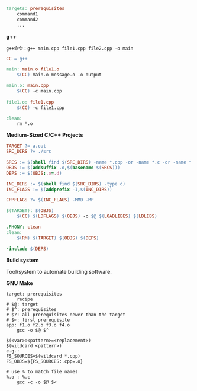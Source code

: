 ```makefile
targets: prerequisites
	command1
	command2
	...
```

**g++**

`g++命令：g++ main.cpp file1.cpp file2.cpp -o main`

```makefile
CC = g++

main: main.o file1.o
	$(CC) main.o message.o -o output

main.o: main.cpp
	$(CC) -c main.cpp
	
file1.o: file1.cpp
	$(CC) -c file1.cpp

clean:
	rm *.o
```

**Medium-Sized C/C++ Projects**

```makefile
TARGET ?= a.out
SRC_DIRS ?= ./src

SRCS := $(shell find $(SRC_DIRS) -name *.cpp -or -name *.c -or -name *.s)
OBJS := $(addsuffix .o,$(basename $(SRCS)))
DEPS := $(OBJS:.o=.d)

INC_DIRS := $(shell find $(SRC_DIRS) -type d)
INC_FLAGS := $(addprefix -I,$(INC_DIRS))

CPPFLAGS ?= $(INC_FLAGS) -MMD -MP

$(TARGET): $(OBJS)
	$(CC) $(LDFLAGS) $(OBJS) -o $@ $(LOADLIBES) $(LDLIBS)

.PHONY: clean
clean:
	$(RM) $(TARGET) $(OBJS) $(DEPS)

-include $(DEPS)
```

**Build system**

Tool/system to automate building software.

**GNU Make**

```make
target: prerequisites
	recipe
# $@: target 
# $^: prerequisites
# $?: all prerequisites newer than the target
# $<: first prerequisite
app: f1.o f2.o f3.o f4.o
	gcc -o $@ $^
	
$(<var>:<pattern>=<replacement>)
$(wildcard <pattern>)
e.g.:
FS_SOURCES=$(wildcard *.cpp)
FS_OBJS=${FS_SOURCES:.cpp=.o}

# use % to match file names
%.o : %.c
	gcc -c -o $@ $<
```

